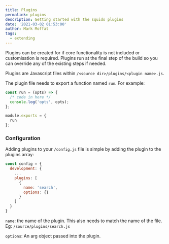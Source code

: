 ```yaml
---
title: Plugins
permalink: plugins
description: Getting started with the squido plugins
date: '2021-03-02 01:53:00'
author: Mark Moffat
tags: 
  - extending
---
```


Plugins can be created for if core functionality is not included or customisation is required. Plugins run at the final step of the build so you can override any of the existing steps if needed.

Plugins are Javascript files within `/<source dir>/plugins/<plugin name>.js`. 

The plugin file needs to export a function named `run`. For example:

``` javascript
const run = (opts) => {
  /* code in here */
  console.log('opts', opts);
};

module.exports = {
  run
};
```

### Configuration

Adding plugins to your `/config.js` file is simple by adding the plugin to the plugins array:

``` javascript
const config = {
  development: {
    ...
    plugins: [
      {
        name: 'search',
        options: {}
      }
    ]
  }
}
```

`name`: the name of the plugin. This also needs to match the name of the file. Eg: `/source/plugins/search.js`

`options`: An arg object passed into the plugin. 